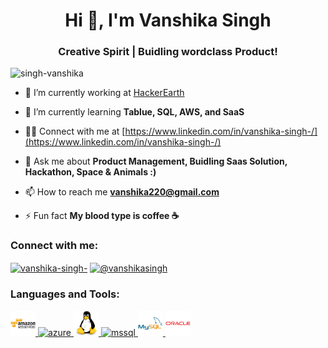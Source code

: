 <h1 align="center">Hi 👋, I'm Vanshika Singh</h1>
<h3 align="center">Creative Spirit | Buidling wordclass Product!</h3>

<p align="left"> <img src="https://komarev.com/ghpvc/?username=singh-vanshika&label=Profile%20views&color=0e75b6&style=flat" alt="singh-vanshika" /> </p>

- 🔭 I’m currently working at [HackerEarth](https://www.hackerearth.com/)

- 🌱 I’m currently learning **Tablue, SQL, AWS, and SaaS**

- 👨‍💻 Connect with me at [https://www.linkedin.com/in/vanshika-singh-/](https://www.linkedin.com/in/vanshika-singh-/)

- 💬 Ask me about **Product Management, Buidling Saas Solution, Hackathon, Space & Animals :)**

- 📫 How to reach me **vanshika220@gmail.com**

- ⚡ Fun fact **My blood type is coffee ☕**

<h3 align="left">Connect with me:</h3>
<p align="left">
<a href="https://linkedin.com/in/vanshika-singh-" target="blank"><img align="center" src="https://raw.githubusercontent.com/rahuldkjain/github-profile-readme-generator/master/src/images/icons/Social/linked-in-alt.svg" alt="vanshika-singh-" height="30" width="40" /></a>
<a href="https://www.hackerearth.com/@vanshikasingh" target="blank"><img align="center" src="https://raw.githubusercontent.com/rahuldkjain/github-profile-readme-generator/master/src/images/icons/Social/hackerearth.svg" alt="@vanshikasingh" height="30" width="40" /></a>
</p>

<h3 align="left">Languages and Tools:</h3>
<p align="left"> <a href="https://aws.amazon.com" target="_blank"> <img src="https://raw.githubusercontent.com/devicons/devicon/master/icons/amazonwebservices/amazonwebservices-original-wordmark.svg" alt="aws" width="40" height="40"/> </a> <a href="https://azure.microsoft.com/en-in/" target="_blank"> <img src="https://www.vectorlogo.zone/logos/microsoft_azure/microsoft_azure-icon.svg" alt="azure" width="40" height="40"/> </a> <a href="https://www.linux.org/" target="_blank"> <img src="https://raw.githubusercontent.com/devicons/devicon/master/icons/linux/linux-original.svg" alt="linux" width="40" height="40"/> </a> <a href="https://www.microsoft.com/en-us/sql-server" target="_blank"> <img src="https://www.svgrepo.com/show/303229/microsoft-sql-server-logo.svg" alt="mssql" width="40" height="40"/> </a> <a href="https://www.mysql.com/" target="_blank"> <img src="https://raw.githubusercontent.com/devicons/devicon/master/icons/mysql/mysql-original-wordmark.svg" alt="mysql" width="40" height="40"/> </a> <a href="https://www.oracle.com/" target="_blank"> <img src="https://raw.githubusercontent.com/devicons/devicon/master/icons/oracle/oracle-original.svg" alt="oracle" width="40" height="40"/> </a> </p>

